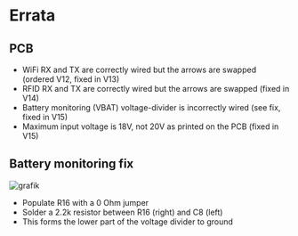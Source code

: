 # Errata

## PCB
- WiFi RX and TX are correctly wired but the arrows are swapped (ordered V12, fixed in V13)
- RFID RX and TX are correctly wired but the arrows are swapped (fixed in V14)
- Battery monitoring (VBAT) voltage-divider is incorrectly wired (see fix, fixed in V15)
- Maximum input voltage is 18V, not 20V as printed on the PCB (fixed in V15)

## Battery monitoring fix
![grafik](https://user-images.githubusercontent.com/2276327/200320227-e426e829-cfee-409f-a398-1cd14c8d96ec.png)

- Populate R16 with a 0 Ohm jumper
- Solder a 2.2k resistor between R16 (right) and C8 (left)
- This forms the lower part of the voltage divider to ground
